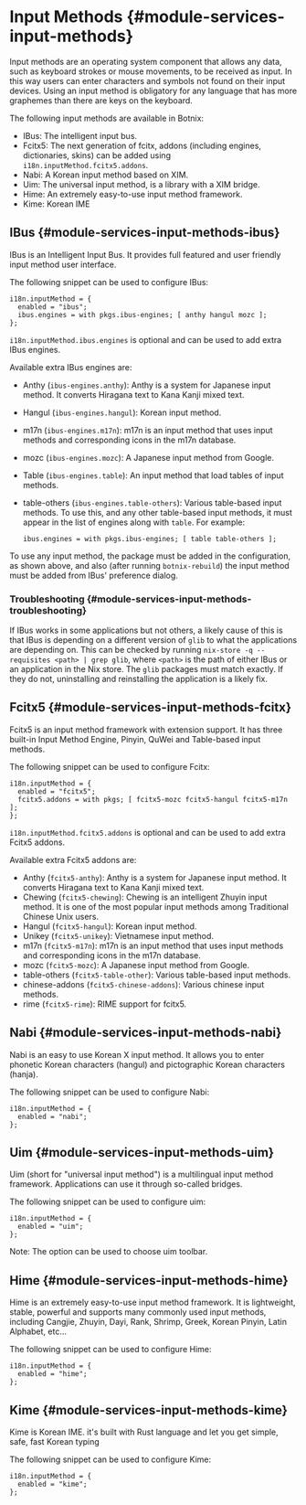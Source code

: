 # Input Methods {#module-services-input-methods}

Input methods are an operating system component that allows any data, such as
keyboard strokes or mouse movements, to be received as input. In this way
users can enter characters and symbols not found on their input devices.
Using an input method is obligatory for any language that has more graphemes
than there are keys on the keyboard.

The following input methods are available in Botnix:

  - IBus: The intelligent input bus.
  - Fcitx5: The next generation of fcitx, addons (including engines, dictionaries, skins) can be added using `i18n.inputMethod.fcitx5.addons`.
  - Nabi: A Korean input method based on XIM.
  - Uim: The universal input method, is a library with a XIM bridge.
  - Hime: An extremely easy-to-use input method framework.
  - Kime: Korean IME

## IBus {#module-services-input-methods-ibus}

IBus is an Intelligent Input Bus. It provides full featured and user
friendly input method user interface.

The following snippet can be used to configure IBus:

```
i18n.inputMethod = {
  enabled = "ibus";
  ibus.engines = with pkgs.ibus-engines; [ anthy hangul mozc ];
};
```

`i18n.inputMethod.ibus.engines` is optional and can be used
to add extra IBus engines.

Available extra IBus engines are:

  - Anthy (`ibus-engines.anthy`): Anthy is a system for
    Japanese input method. It converts Hiragana text to Kana Kanji mixed text.
  - Hangul (`ibus-engines.hangul`): Korean input method.
  - m17n (`ibus-engines.m17n`): m17n is an input method that
    uses input methods and corresponding icons in the m17n database.
  - mozc (`ibus-engines.mozc`): A Japanese input method from
    Google.
  - Table (`ibus-engines.table`): An input method that load
    tables of input methods.
  - table-others (`ibus-engines.table-others`): Various
    table-based input methods. To use this, and any other table-based input
    methods, it must appear in the list of engines along with
    `table`. For example:

    ```
    ibus.engines = with pkgs.ibus-engines; [ table table-others ];
    ```

To use any input method, the package must be added in the configuration, as
shown above, and also (after running `botnix-rebuild`) the
input method must be added from IBus' preference dialog.

### Troubleshooting {#module-services-input-methods-troubleshooting}

If IBus works in some applications but not others, a likely cause of this
is that IBus is depending on a different version of `glib`
to what the applications are depending on. This can be checked by running
`nix-store -q --requisites <path> | grep glib`,
where `<path>` is the path of either IBus or an
application in the Nix store. The `glib` packages must
match exactly. If they do not, uninstalling and reinstalling the
application is a likely fix.

## Fcitx5 {#module-services-input-methods-fcitx}

Fcitx5 is an input method framework with extension support. It has three
built-in Input Method Engine, Pinyin, QuWei and Table-based input methods.

The following snippet can be used to configure Fcitx:

```
i18n.inputMethod = {
  enabled = "fcitx5";
  fcitx5.addons = with pkgs; [ fcitx5-mozc fcitx5-hangul fcitx5-m17n ];
};
```

`i18n.inputMethod.fcitx5.addons` is optional and can be
used to add extra Fcitx5 addons.

Available extra Fcitx5 addons are:

  - Anthy (`fcitx5-anthy`): Anthy is a system for
    Japanese input method. It converts Hiragana text to Kana Kanji mixed text.
  - Chewing (`fcitx5-chewing`): Chewing is an
    intelligent Zhuyin input method. It is one of the most popular input
    methods among Traditional Chinese Unix users.
  - Hangul (`fcitx5-hangul`): Korean input method.
  - Unikey (`fcitx5-unikey`): Vietnamese input method.
  - m17n (`fcitx5-m17n`): m17n is an input method that
    uses input methods and corresponding icons in the m17n database.
  - mozc (`fcitx5-mozc`): A Japanese input method from
    Google.
  - table-others (`fcitx5-table-other`): Various
    table-based input methods.
  - chinese-addons (`fcitx5-chinese-addons`): Various chinese input methods.
  - rime (`fcitx5-rime`): RIME support for fcitx5.

## Nabi {#module-services-input-methods-nabi}

Nabi is an easy to use Korean X input method. It allows you to enter
phonetic Korean characters (hangul) and pictographic Korean characters
(hanja).

The following snippet can be used to configure Nabi:

```
i18n.inputMethod = {
  enabled = "nabi";
};
```

## Uim {#module-services-input-methods-uim}

Uim (short for "universal input method") is a multilingual input method
framework. Applications can use it through so-called bridges.

The following snippet can be used to configure uim:

```
i18n.inputMethod = {
  enabled = "uim";
};
```

Note: The [](#opt-i18n.inputMethod.uim.toolbar) option can be
used to choose uim toolbar.

## Hime {#module-services-input-methods-hime}

Hime is an extremely easy-to-use input method framework. It is lightweight,
stable, powerful and supports many commonly used input methods, including
Cangjie, Zhuyin, Dayi, Rank, Shrimp, Greek, Korean Pinyin, Latin Alphabet,
etc...

The following snippet can be used to configure Hime:

```
i18n.inputMethod = {
  enabled = "hime";
};
```

## Kime {#module-services-input-methods-kime}

Kime is Korean IME. it's built with Rust language and let you get simple, safe, fast Korean typing

The following snippet can be used to configure Kime:

```
i18n.inputMethod = {
  enabled = "kime";
};
```
